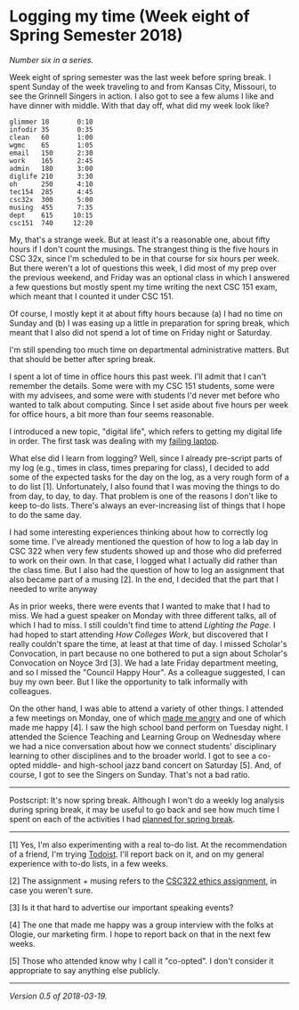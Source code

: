 Logging my time (Week eight of Spring Semester 2018)
====================================================

_Number six in a series._

Week eight of spring semester was the last week before spring break.
I spent Sunday of the week traveling to and from Kansas City, Missouri,
to see the Grinnell Singers in action.  I also got to see a few alums I
like and have dinner with middle.  With that day off, what did my week
look like?

```
glimmer 10       0:10
infodir 35       0:35
clean   60       1:00
wgmc    65       1:05
email   150      2:30
work    165      2:45
admin   180      3:00
diglife 210      3:30
oh      250      4:10
tec154  285      4:45
csc32x  300      5:00
musing  455      7:35
dept    615     10:15
csc151  740     12:20
```

My, that's a strange week.  But at least it's a reasonable one, about
fifty hours if I don't count the musings.  The strangest thing is the
five hours in CSC 32x, since I'm scheduled to be in that course for six
hours per week.  But there weren't a lot of questions this week, I did
most of my prep over the previous weekend, and Friday was an optional class
in which I answered a few questions but mostly spent my time writing the
next CSC 151 exam, which meant that I counted it under CSC 151.

Of course, I mostly kept it at about fifty hours because (a) I had
no time on Sunday and (b) I was easing up a little in preparation for
spring break, which meant that I also did not spend a lot of time on
Friday night or Saturday.

I'm still spending too much time on departmental administrative matters.
But that should be better after spring break.  

I spent a lot of time in office hours this past week.  I'll admit that
I can't remember the details.  Some were with my CSC 151 students, some
were with my advisees, and some were with students I'd never met before
who wanted to talk about computing.  Since I set aside about five hours
per week for office hours, a bit more than four seems reasonable.

I introduced a new topic, "digital life", which refers to getting my
digital life in order.  The first task was dealing with my [failing
laptop](i-hate-computers-2018-03-11).

What else did I learn from logging?  Well, since I already pre-script
parts of my log (e.g., times in class, times preparing for class), I
decided to add some of the expected tasks for the day on the log, as
a very rough form of a to do list [1].  Unfortunately, I also found that
I was moving the things to do from day, to day, to day.  That problem
is one of the reasons I don't like to keep to-do lists.  There's always
an ever-increasing list of things that I hope to do the same day.

I had some interesting experiences thinking about how to correctly log
some time.  I've already mentioned the question of how to log a lab
day in CSC 322 when very few students showed up and those who did
preferred to work on their own.  In that case, I logged what I actually
did rather than the class time.  But I also had the question of how to
log an assignment that also became part of a musing [2].  In the end,
I decided that the part that I needed to write anyway

As in prior weeks, there were events that I wanted to make that I had
to miss.  We had a guest speaker on Monday with three different talks,
all of which I had to miss.  I still couldn't find time to attend
_Lighting the Page_.  I had hoped to start attending _How Colleges
Work_, but discovered that I really couldn't spare the time, at least
at that time of day.  I missed Scholar's Convocation, in part because
no one bothered to put a sign about Scholar's Convocation on Noyce 3rd [3].
We had a late Friday department meeting, and so I missed the "Council
Happy Hour".  As a colleague suggested, I can buy my own beer.  But I
like the opportunity to talk informally with colleagues.

On the other hand, I was able to attend a variety of other things.  I
attended a few meetings on Monday, one of which [made me angry](overloads)
and one of which made me happy [4].  I saw the high school band perform
on Tuesday night.  I attended the Science Teaching and Learning Group on
Wednesday where we had a nice conversation about how we connect students'
disciplinary learning to other disciplines and to the broader world.
I got to see a co-opted middle- and high-school jazz band concert on
Saturday [5].  And, of course, I got to see the Singers on Sunday.
That's not a bad ratio.

---

Postscript: It's now spring break.  Although I won't do a weekly log
analysis during spring break, it may be useful to go back and see how
much time I spent on each of the activities I had [planned for spring
break](planning-spring-break-2018).

---

[1] Yes, I'm also experimenting with a real to-do list.  At the
recommendation of a friend, I'm trying [Todoist](https://todoist.com/).
I'll report back on it, and on my general experience with to-do lists,
in a few weeks.

[2] The assignment + musing refers to the [CSC322 ethics
assignment](csc322-ethics-assignment), in case you weren't sure.

[3] Is it that hard to advertise our important speaking events?

[4] The one that made me happy was a group interview with the folks at
Ologie, our marketing firm.  I hope to report back on that in the next
few weeks.

[5] Those who attended know why I call it "co-opted".  I don't consider
it appropriate to say anything else publicly.

---

*Version 0.5 of 2018-03-19.*
